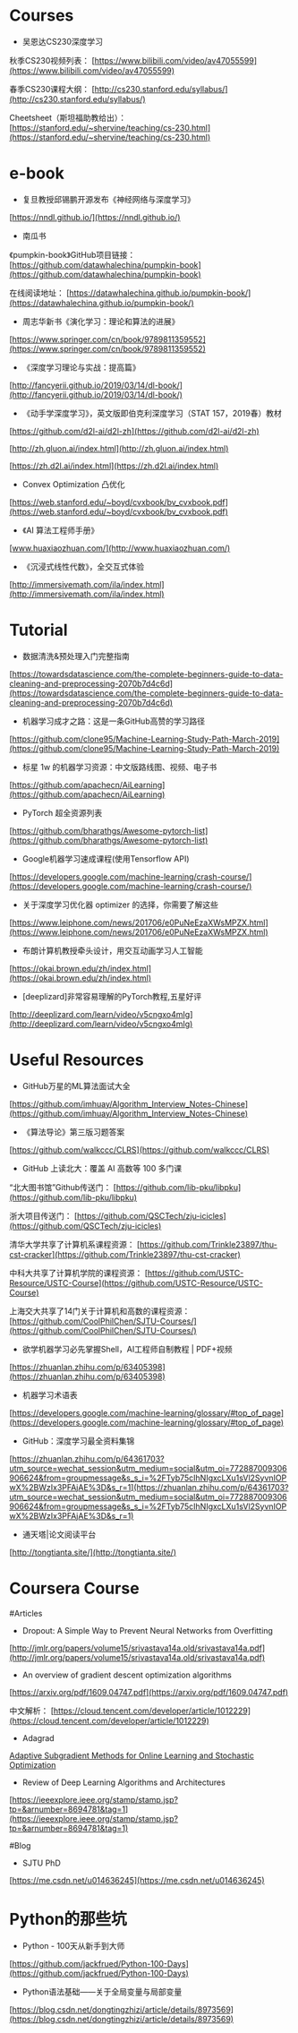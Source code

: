 # Courses
* 吴恩达CS230深度学习

秋季CS230视频列表：
[https://www.bilibili.com/video/av47055599](https://www.bilibili.com/video/av47055599)


春季CS230课程大纲：
[http://cs230.stanford.edu/syllabus/](http://cs230.stanford.edu/syllabus/)


Cheetsheet（斯坦福助教给出）：
[https://stanford.edu/~shervine/teaching/cs-230.html](https://stanford.edu/~shervine/teaching/cs-230.html)


# e-book

* 复旦教授邱锡鹏开源发布《神经网络与深度学习》

[https://nndl.github.io/](https://nndl.github.io/)

* 南瓜书

《pumpkin-book》GitHub项目链接：
[https://github.com/datawhalechina/pumpkin-book](https://github.com/datawhalechina/pumpkin-book)

在线阅读地址：
[https://datawhalechina.github.io/pumpkin-book/](https://datawhalechina.github.io/pumpkin-book/)

* 周志华新书《演化学习：理论和算法的进展》

[https://www.springer.com/cn/book/9789811359552](https://www.springer.com/cn/book/9789811359552)

* 《深度学习理论与实战：提高篇》


[http://fancyerii.github.io/2019/03/14/dl-book/](http://fancyerii.github.io/2019/03/14/dl-book/)

* 《动手学深度学习》，英文版即伯克利深度学习（STAT 157，2019春）教材

[https://github.com/d2l-ai/d2l-zh](https://github.com/d2l-ai/d2l-zh)

[http://zh.gluon.ai/index.html](http://zh.gluon.ai/index.html)

[https://zh.d2l.ai/index.html](https://zh.d2l.ai/index.html)

* Convex Optimization 凸优化

[https://web.stanford.edu/~boyd/cvxbook/bv_cvxbook.pdf](https://web.stanford.edu/~boyd/cvxbook/bv_cvxbook.pdf)

* 《AI 算法工程师手册》


[www.huaxiaozhuan.com/](http://www.huaxiaozhuan.com/)

* 《沉浸式线性代数》，全交互式体验

[http://immersivemath.com/ila/index.html](http://immersivemath.com/ila/index.html)

# Tutorial
* 数据清洗&预处理入门完整指南

[https://towardsdatascience.com/the-complete-beginners-guide-to-data-cleaning-and-preprocessing-2070b7d4c6d](https://towardsdatascience.com/the-complete-beginners-guide-to-data-cleaning-and-preprocessing-2070b7d4c6d)

* 机器学习成才之路：这是一条GitHub高赞的学习路径

[https://github.com/clone95/Machine-Learning-Study-Path-March-2019](https://github.com/clone95/Machine-Learning-Study-Path-March-2019)


* 标星 1w 的机器学习资源：中文版路线图、视频、电子书

[https://github.com/apachecn/AiLearning](https://github.com/apachecn/AiLearning)

* PyTorch 超全资源列表

[https://github.com/bharathgs/Awesome-pytorch-list](https://github.com/bharathgs/Awesome-pytorch-list)

* Google机器学习速成课程(使用Tensorflow API)

[https://developers.google.com/machine-learning/crash-course/](https://developers.google.com/machine-learning/crash-course/)

* 关于深度学习优化器 optimizer 的选择，你需要了解这些

[https://www.leiphone.com/news/201706/e0PuNeEzaXWsMPZX.html](https://www.leiphone.com/news/201706/e0PuNeEzaXWsMPZX.html)

* 布朗计算机教授牵头设计，用交互动画学习人工智能

[https://okai.brown.edu/zh/index.html](https://okai.brown.edu/zh/index.html)

* [deeplizard]非常容易理解的PyTorch教程,五星好评

[http://deeplizard.com/learn/video/v5cngxo4mIg](http://deeplizard.com/learn/video/v5cngxo4mIg) 
# Useful Resources 
* GitHub万星的ML算法面试大全

[https://github.com/imhuay/Algorithm_Interview_Notes-Chinese](https://github.com/imhuay/Algorithm_Interview_Notes-Chinese)

* 《算法导论》第三版习题答案

[https://github.com/walkccc/CLRS](https://github.com/walkccc/CLRS)

* GitHub 上读北大：覆盖 AI 高数等 100 多门课


“北大图书馆”Github传送门：
[https://github.com/lib-pku/libpku](https://github.com/lib-pku/libpku)


浙大项目传送门：
[https://github.com/QSCTech/zju-icicles](https://github.com/QSCTech/zju-icicles)

清华大学共享了计算机系课程资源：
[https://github.com/Trinkle23897/thu-cst-cracker](https://github.com/Trinkle23897/thu-cst-cracker)

中科大共享了计算机学院的课程资源：
[https://github.com/USTC-Resource/USTC-Course](https://github.com/USTC-Resource/USTC-Course)

上海交大共享了14门关于计算机和高数的课程资源：
[https://github.com/CoolPhilChen/SJTU-Courses/](https://github.com/CoolPhilChen/SJTU-Courses/)

* 欲学机器学习必先掌握Shell，AI工程师自制教程 | PDF+视频

[https://zhuanlan.zhihu.com/p/63405398](https://zhuanlan.zhihu.com/p/63405398)

* 机器学习术语表

[https://developers.google.com/machine-learning/glossary/#top_of_page](https://developers.google.com/machine-learning/glossary/#top_of_page)

* GitHub：深度学习最全资料集锦

[https://zhuanlan.zhihu.com/p/64361703?utm_source=wechat_session&utm_medium=social&utm_oi=772887009306906624&from=groupmessage&s_s_i=%2FTyb75cIhNIgxcLXu1sVl2SyvnIOPwX%2BWzIx3PFAjAE%3D&s_r=1](https://zhuanlan.zhihu.com/p/64361703?utm_source=wechat_session&utm_medium=social&utm_oi=772887009306906624&from=groupmessage&s_s_i=%2FTyb75cIhNIgxcLXu1sVl2SyvnIOPwX%2BWzIx3PFAjAE%3D&s_r=1)

* 通天塔|论文阅读平台

[http://tongtianta.site/](http://tongtianta.site/)

#  Coursera Course

#Articles
* Dropout: A Simple Way to Prevent Neural Networks from
Overfitting

[http://jmlr.org/papers/volume15/srivastava14a.old/srivastava14a.pdf](http://jmlr.org/papers/volume15/srivastava14a.old/srivastava14a.pdf)

* An overview of gradient descent optimization algorithms

[https://arxiv.org/pdf/1609.04747.pdf](https://arxiv.org/pdf/1609.04747.pdf)

中文解析：
[https://cloud.tencent.com/developer/article/1012229](https://cloud.tencent.com/developer/article/1012229)


* Adagrad

[Adaptive Subgradient Methods for
Online Learning and Stochastic Optimization](http://202.117.4.101/cache/3/03/www.jmlr.org/e34d2a85690703a4fe23fad51c6cac1a/duchi11a.pdf)

* Review of Deep Learning Algorithms and Architectures

[https://ieeexplore.ieee.org/stamp/stamp.jsp?tp=&arnumber=8694781&tag=1](https://ieeexplore.ieee.org/stamp/stamp.jsp?tp=&arnumber=8694781&tag=1)

#Blog
* SJTU PhD

[https://me.csdn.net/u014636245](https://me.csdn.net/u014636245)

# Python的那些坑
* Python - 100天从新手到大师

[https://github.com/jackfrued/Python-100-Days](https://github.com/jackfrued/Python-100-Days)

* Python语法基础——关于全局变量与局部变量
 
[https://blog.csdn.net/dongtingzhizi/article/details/8973569](https://blog.csdn.net/dongtingzhizi/article/details/8973569)
